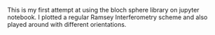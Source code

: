 This is my first attempt at using the bloch sphere library on jupyter notebook. I plotted a regular Ramsey Interferometry scheme and also played around with different orientations. 
